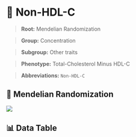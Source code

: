 # 🧪 Non-HDL-C

> **Root:** Mendelian Randomization

> **Group:** Concentration  

> **Subgroup:** Other traits

> **Phenotype:** Total-Cholesterol Minus HDL-C  

> **Abbreviations:** `Non-HDL-C`

## 🧬 Mendelian Randomization  

<img src="/MR/Figures/Inverse/NonhengxianHDLhengxianC.png"/>


## 📊 Data Table


<CsvTableMRI src="/public/MR/Data/Inverse/NonhengxianHDLhengxianC.csv"/>
